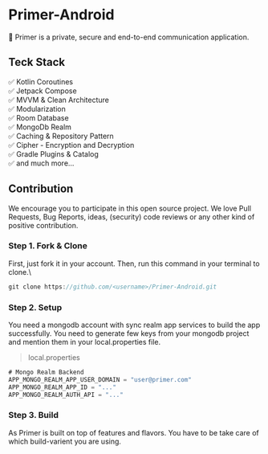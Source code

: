 # Primer-Android
💬 Primer is a private, secure and end-to-end communication application.

## Teck Stack
✅ Kotlin Coroutines\
✅ Jetpack Compose\
✅ MVVM & Clean Architecture\
✅ Modularization\
✅ Room Database\
✅ MongoDb Realm\
✅ Caching & Repository Pattern \
✅ Cipher - Encryption and Decryption\
✅ Gradle Plugins & Catalog\
✅ and much more...

## Contribution
We encourage you to participate in this open source project. We love Pull Requests, Bug Reports, ideas, (security) code reviews or any other kind of positive contribution.

### Step 1. Fork & Clone
First, just fork it in your account. Then, run this command in your terminal to clone.\
```groovy
git clone https://github.com/<username>/Primer-Android.git
```


### Step 2. Setup
You need a mongodb account with sync realm app services to build the app successfully. You need to generate few keys from your mongodb project and mention them in your local.properties file.
> local.properties
```groovy
# Mongo Realm Backend
APP_MONGO_REALM_APP_USER_DOMAIN = "user@primer.com"
APP_MONGO_REALM_APP_ID = "..."
APP_MONGO_REALM_AUTH_API = "..."
```

### Step 3. Build
As Primer is built on top of features and flavors. You have to be take care of which build-varient you are using. 

